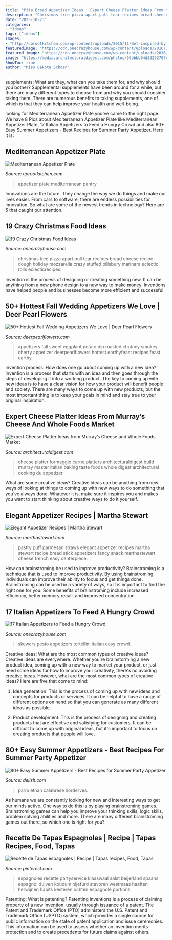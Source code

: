 ```yaml
---
title: "Pita Bread Appetizer Ideas : Expert Cheese Platter Ideas From Murray’s Cheese And Whole Foods Market"
description: "Christmas tree pizza apart pull tear recipes bread cheese recipe dough holiday mozzarella crazy stuffed pillsbury marinara eclectic rolls eclecticrecipes"
date: "2023-10-23"
categories:
- "ideas"
tags: ["ideas"]
images:
- "http://uprootkitchen.com/wp-content/uploads/2015/11/Get-inspired-by-this-Mediterranean-Appetizer-Plate-assembled-from-pantry-ingredients-ad-uprootfromoregon.com_.jpg"
featuredImage: "https://cdn.onecrazyhouse.com/wp-content/uploads/2016/10/easy-pesto-tortellini-skewers.jpg"
featured_image: "https://cdn.onecrazyhouse.com/wp-content/uploads/2016/10/tear-and-share-Christmas-tree.jpg"
image: "https://media.architecturaldigest.com/photos/56bbbb64d33292707c63319c/master/pass/how-to-cheese-platter-01.jpg"
ShowToc: true
author: "Miss Dakota Schoen"
---
```



supplements: What are they, what can you take them for, and why should you bother?
Supplemental supplements have been around for a while, but there are many different types to choose from and why you should consider taking them. There are numerous benefits to taking supplements, one of which is that they can help improve your health and well-being.

	

		
looking for Mediterranean Appetizer Plate you've came to the right page. We have 8 Pics about Mediterranean Appetizer Plate like Mediterranean Appetizer Plate, 17 Italian Appetizers to Feed a Hungry Crowd and also 80+ Easy Summer Appetizers - Best Recipes for Summer Party Appetizer. Here it is:
		
    
## Mediterranean Appetizer Plate

<img loading=lazy src="http://uprootkitchen.com/wp-content/uploads/2015/11/Get-inspired-by-this-Mediterranean-Appetizer-Plate-assembled-from-pantry-ingredients-ad-uprootfromoregon.com_.jpg" onerror="this.onerror=null;this.src='https://tse3.mm.bing.net/th?id=OIP.dSw0xwA7XS_8fMde9wyg9gHaLJ&amp;pid=15.1';" alt="Mediterranean Appetizer Plate">

_Source: uprootkitchen.com_

>appetizer plate mediterranean pantry. 

	

Innovations are the future. They change the way we do things and make our lives easier. From cars to software, there are endless possibilities for innovation. So what are some of the newest trends in technology? Here are 5 that caught our attention.

    
## 19 Crazy Christmas Food Ideas

<img loading=lazy src="https://cdn.onecrazyhouse.com/wp-content/uploads/2016/10/tear-and-share-Christmas-tree.jpg" onerror="this.onerror=null;this.src='https://tse4.mm.bing.net/th?id=OIP.SIHgB7gcGVMrGYZVJj_KuAHaKB&amp;pid=15.1';" alt="19 Crazy Christmas Food Ideas">

_Source: onecrazyhouse.com_

>christmas tree pizza apart pull tear recipes bread cheese recipe dough holiday mozzarella crazy stuffed pillsbury marinara eclectic rolls eclecticrecipes. 

	

Invention is the process of designing or creating something new. It can be anything from a new phone design to a new way to make money. Inventions have helped people and businesses become more efficient and successful.

    
## 50+ Hottest Fall Wedding Appetizers We Love | Deer Pearl Flowers

<img loading=lazy src="http://www.deerpearlflowers.com/wp-content/uploads/2015/04/Roasted-Sweet-Potato-with-Smokey-Eggplant-Dip-and-Cherry-Chutney--682x1024.jpg" onerror="this.onerror=null;this.src='https://tse4.mm.bing.net/th?id=OIP.4x541pt3xk-WRL_hIxAv7AHaLH&amp;pid=15.1';" alt="50+ Hottest Fall Wedding Appetizers We Love | Deer Pearl Flowers">

_Source: deerpearlflowers.com_

>appetizers fall sweet eggplant potato dip roasted chutney smokey cherry appetizer deerpearlflowers hottest earthyfeast recipes feast earthy. 

	

Invention process: How does one go about coming up with a new idea?
Invention is a process that starts with an idea and then goes through the steps of developing it into a working product. The key to coming up with new ideas is to have a clear vision for how your product will benefit people and society. There are many ways to come up with new products, but the most important thing is to keep your goals in mind and stay true to your original inspiration.

    
## Expert Cheese Platter Ideas From Murray’s Cheese And Whole Foods Market

<img loading=lazy src="https://media.architecturaldigest.com/photos/56bbbb64d33292707c63319c/master/pass/how-to-cheese-platter-01.jpg" onerror="this.onerror=null;this.src='https://tse4.mm.bing.net/th?id=OIP.CYqCh3FEYbCsNBNWybn79QHaHa&amp;pid=15.1';" alt="Expert Cheese Platter Ideas from Murray’s Cheese and Whole Foods Market">

_Source: architecturaldigest.com_

>cheese platter formaggio carne platters architecturaldigest build murray master italian baking taste foods whole digest architectural cooking du appetizer. 

	

What are some creative ideas?
Creative ideas can be anything from new ways of looking at things to coming up with new ways to do something that you’ve always done. Whatever it is, make sure it inspires you and makes you want to start thinking about creative ways to do it yourself.

    
## Elegant Appetizer Recipes | Martha Stewart

<img loading=lazy src="http://assets.marthastewart.com/styles/wmax-520-highdpi/d26/mla103568_0908_bread_stick/mla103568_0908_bread_stick_vert.jpg?itok=HhoYHcC6" onerror="this.onerror=null;this.src='https://tse4.mm.bing.net/th?id=OIP.VTu_YEHFBnKF4qFJCxl2yQHaJQ&amp;pid=15.1';" alt="Elegant Appetizer Recipes | Martha Stewart">

_Source: marthastewart.com_

>pastry puff parmesan straws elegant appetizer recipes martha stewart recipe bread stick appetizers fancy snack marthastewart cheese french easy centerpiece. 

	

How can brainstroming be used to improve productivity?
Brainstroming is a technique that is used to improve productivity. By using brainstroming, individuals can improve their ability to focus and get things done. Brainstroming can be used in a variety of ways, so it is important to find the right one for you. Some benefits of brainstroming include increased efficiency, better memory recall, and improved concentration.

    
## 17 Italian Appetizers To Feed A Hungry Crowd

<img loading=lazy src="https://cdn.onecrazyhouse.com/wp-content/uploads/2016/10/easy-pesto-tortellini-skewers.jpg" onerror="this.onerror=null;this.src='https://tse3.mm.bing.net/th?id=OIP.GPZTHpjM10l7WldjrXPjrAHaKh&amp;pid=15.1';" alt="17 Italian Appetizers to Feed a Hungry Crowd">

_Source: onecrazyhouse.com_

>skewers pesto appetizers tortellini italian easy crowd. 

	

Creative ideas: What are the most common types of creative ideas?
Creative ideas are everywhere. Whether you're brainstorming a new product idea, coming up with a new way to market your product, or just need some ideas for how to improve your creativity, there's no avoiding creative ideas. However, what are the most common types of creative ideas? Here are five that come to mind: 
1. Idea generation: This is the process of coming up with new ideas and concepts for products or services. It can be helpful to have a range of different options on hand so that you can generate as many different ideas as possible.

2. Product development: This is the process of designing and creating products that are effective and satisfying for customers. It can be difficult to come up with original ideas, but it's important to focus on creating products that people will love.


    
## 80+ Easy Summer Appetizers - Best Recipes For Summer Party Appetizer

<img loading=lazy src="https://hips.hearstapps.com/del.h-cdn.co/assets/18/09/1519933453-shot-3-233.jpg?crop=1xw:1xh;center,top&amp;resize=768:*" onerror="this.onerror=null;this.src='https://tse1.mm.bing.net/th?id=OIP.H8ZcSHSfnoqwRJasc3eMFAHaLH&amp;pid=15.1';" alt="80+ Easy Summer Appetizers - Best Recipes for Summer Party Appetizer">

_Source: delish.com_

>parm ethan calabrese horderves. 

	

As humans we are constantly looking for new and interesting ways to get our minds active. One way to do this is by playing brainstroming games. Brainstroming games can help you improve your thinking skills, logic skills, problem solving abilities and more. There are many different brainstroming games out there, so which one is right for you?

    
## Recette De Tapas Espagnoles | Recipe | Tapas Recipes, Food, Tapas

<img loading=lazy src="https://i.pinimg.com/736x/63/fa/aa/63faaa74335355172cfb9d32b930b16b--tapas-restaurant-las-tapas.jpg" onerror="this.onerror=null;this.src='https://tse1.mm.bing.net/th?id=OIP.w7NzV-JKNe1JiXyhqetOqQDIEs&amp;pid=15.1';" alt="Recette de Tapas espagnoles | Recipe | Tapas recipes, Food, Tapas">

_Source: pinterest.com_

>espagnoles recette partyservice klaaswaal aalst beijerland spaans espagnol duiven koudum nijefurd stavoren westmaas haaften herwijnen habits kesteren ochten espagnole portions. 

	

Patenting: What is patenting?
Patenting inventions is a process of claiming property of a new invention, usually through issuance of a patent. The Patent and Trademark Office (PTO) administers the U.S. Patent and Trademark Office (USPTO) system, which provides a single source for public information on the state of patent application and issue ceremonies. This information can be used to assess whether an invention merits protection and to create precedents for future claims against others.

